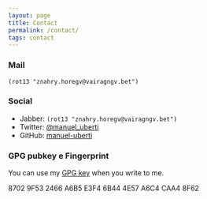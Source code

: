 ```yaml
---
layout: page
title: Contact
permalink: /contact/
tags: contact
---
```


### Mail ###
`(rot13 "znahry.horegv@vairagngv.bet")`

### Social ###

- Jabber: `(rot13 "znahry.horegv@vairagngv.bet")`
- Twitter: [@manuel_uberti](https://twitter.com/manuel_uberti)
- GitHub: [manuel-uberti](https://github.com/manuel-uberti)

### GPG pubkey e Fingerprint ###

You can use my [GPG key](https://github.com/manuel-uberti/manuel-uberti.github.io/blob/master/pubkey.txt)
when you write to me.

8702 9F53 2466 A6B5 E3F4 6B44 4E57 A6C4 CAA4 8F62

